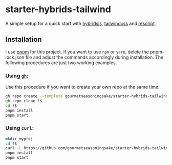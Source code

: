 # starter-hybrids-tailwind

A simple setup for a quick start with [hybridsjs](https://hybrids.js.org), [tailwindcss](https://tailwindcss.com) and [rescript](https://rescript-lang.org/).

## Installation

I use [pnpm](https://pnpm.io/) for this project. If you want to use `npm` or `yarn`, delete the pnpm-lock.json file and adjust the commands accordingly during installation. The following procedures are just two working examples.

### Using [`gh`](https://cli.github.com/):

Use this procedure if you want to create your own repo at the same time.

```zsh
gh repo create --template gourmetseasoningsake/starter-hybrids-tailwind --private my-project-name
gh repo clone !$
cd !$
pnpm install
pnpm start
```

### Using `curl`:

```zsh
mkdir myproj
cd !$
curl -L https://github.com/gourmetseasoningsake/starter-hybrids-tailwind/tarball/lab | tar --strip=1 -x
pnpm install
pnpm start
```
